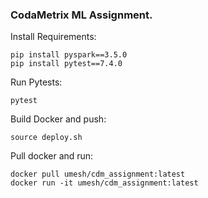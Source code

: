 ### CodaMetrix ML Assignment.

Install Requirements:

```buildoutcfg
pip install pyspark==3.5.0
pip install pytest==7.4.0
```

Run Pytests:

```shell
pytest
```

Build Docker and push:

```shell
source deploy.sh
```

Pull docker and run:

```shell
docker pull umesh/cdm_assignment:latest
docker run -it umesh/cdm_assignment:latest 
```






